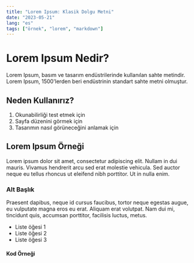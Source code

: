 ```yaml
---
title: "Lorem Ipsum: Klasik Dolgu Metni"
date: "2023-05-21"
lang: "es"
tags: ["örnek", "lorem", "markdown"]
---
```


# Lorem Ipsum Nedir?

Lorem Ipsum, basım ve tasarım endüstrilerinde kullanılan sahte metindir. Lorem Ipsum, 1500'lerden beri endüstrinin standart sahte metni olmuştur.

## Neden Kullanırız?

1. Okunabilirliği test etmek için
2. Sayfa düzenini görmek için
3. Tasarımın nasıl görüneceğini anlamak için

## Lorem Ipsum Örneği

Lorem ipsum dolor sit amet, consectetur adipiscing elit. Nullam in dui mauris. Vivamus hendrerit arcu sed erat molestie vehicula. Sed auctor neque eu tellus rhoncus ut eleifend nibh porttitor. Ut in nulla enim.

### Alt Başlık

Praesent dapibus, neque id cursus faucibus, tortor neque egestas augue, eu vulputate magna eros eu erat. Aliquam erat volutpat. Nam dui mi, tincidunt quis, accumsan porttitor, facilisis luctus, metus.

- Liste öğesi 1
- Liste öğesi 2
- Liste öğesi 3

#### Kod Örneği
